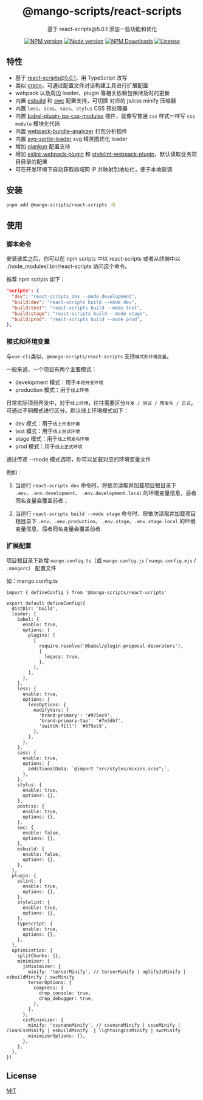 <h1 align="center">
@mango-scripts/react-scripts
</h1>
<p align="center">
基于 react-scripts@5.0.1 添加一些功能和优化
<p>
<p align="center">
<a href="https://www.npmjs.com/package/@mango-scripts/react-scripts" target="__blank" rel="noopener noreferrer"><img src="https://img.shields.io/npm/v/@mango-scripts/react-scripts?label=" alt="NPM version"></a>
<a href="https://www.npmjs.com/package/@mango-scripts/react-scripts" target="__blank" rel="noopener noreferrer"><img src="https://img.shields.io/node/v/@mango-scripts/react-scripts" alt="Node version"></a>
<a href="https://www.npmjs.com/package/@mango-scripts/react-scripts" target="__blank" rel="noopener noreferrer"><img alt="NPM Downloads" src="https://img.shields.io/npm/dt/@mango-scripts/react-scripts"></a>
<a href="./LICENSE" target="__blank" rel="noopener noreferrer"><img alt="License" src="https://img.shields.io/github/license/Albertlin0923/mango-scripts"></a>
</p>

## 特性

- 基于 [react-scripts@5.0.1](https://github.com/facebook/create-react-app/tree/main/packages/react-scripts)，用 TypeScript 改写
- 类似 [craco](https://github.com/dilanx/craco)，可通过配置文件对该构建工具进行扩展配置
- webpack 以及周边 loader、plugin 等相关依赖包保持及时的更新
- 内置 [esbuild](https://github.com/evanw/esbuild) 和 [swc](https://github.com/swc-project/swc) 配置支持，可切换 对应的 js/css minify 压缩器
- 内置 `less`、`scss`、`sass`、`stylus` CSS 预处理器
- 内置 [babel-plugin-jsx-css-modules](https://github.com/CJY0208/babel-plugin-jsx-css-modules) 插件，就像写普通 `css` 样式一样写 `css module` 模块化代码
- 内置 [webpack-bundle-analyzer](https://github.com/webpack-contrib/webpack-bundle-analyzer) 打包分析插件
- 内置 [svg-sprite-loader](https://github.com/JetBrains/svg-sprite-loader) svg 精灵图优化 loader
- 增加 [qiankun](https://github.com/umijs/qiankun) 配置支持
- 增加 [eslint-webpack-plugin](https://github.com/webpack-contrib/eslint-webpack-plugin) 和 [stylelint-webpack-plugin](https://github.com/webpack-contrib/stylelint-webpack-plugin)，默认读取业务项目目录的配置
- 可在开发环境下自动获取局域网 IP 并映射到地址栏，便于本地联调

## 安装

```bash
pnpm add @mango-scripts/react-scripts -D
```

## 使用

### 脚本命令

安装该库之后，你可以在 npm scripts 中以 react-scripts 或者从终端中以 ./node_modules/.bin/react-scripts 访问这个命令。

推荐 npm scripts 如下：

```json
"scripts": {
  "dev": "react-scripts dev --mode development",
  "build:dev": "react-scripts build --mode dev",
  "build:test": "react-scripts build --mode test",
  "build:stage": "react-scripts build --mode stage",
  "build:prod": "react-scripts build --mode prod",
},
```

### 模式和环境变量

与`vue-cli`类似，`@mango-scripts/react-scripts` 支持`模式和环境变量`。

一般来说，一个项目有两个主要模式：

- development 模式：用于`本地开发环境`
- production 模式：用于`线上环境`

日常实际项目开发中，对于`线上环境`，往往需要区分`开发 / 测试 / 预发布 / 正式`，可通过不同模式进行区分。默认线上环境模式如下：

- dev 模式：用于`线上开发环境`
- test 模式：用于`线上测试环境`
- stage 模式：用于`线上预发布环境`
- prod 模式：用于`线上正式环境`

通过传递 --mode 模式选项，你可以加载对应的环境变量文件

例如：

1. 当运行 `react-scripts dev` 命令时，将依次读取并加载项目根目录下 `.env`、`.env.development`、 `.env.development.local` 的环境变量信息，后者同名变量会覆盖前者；

2. 当运行 `react-scripts build --mode stage` 命令时，将依次读取并加载项目根目录下 `.env`、`.env.production`、 `.env.stage`、`.env.stage.local` 的环境变量信息，后者同名变量会覆盖前者

### 扩展配置

项目根目录下新增 `mango.config.ts`（或 `mango.config.js` / `mango.config.mjs` / `.mangorc`） 配置文件

如：mango.config.ts

```
import { defineConfig } from '@mango-scripts/react-scripts'

export default defineConfig({
  distDir: 'build',
  loader: {
    babel: {
      enable: true,
      options: {
        plugins: [
          [
            require.resolve('@babel/plugin-proposal-decorators'),
            {
              legacy: true,
            },
          ],
        ],
      },
    },
    less: {
      enable: true,
      options: {
        lessOptions: {
          modifyVars: {
            'brand-primary': '#975ec9',
            'brand-primary-tap': '#7e3db7',
            'switch-fill': '#975ec9',
          },
        },
      },
    },
    sass: {
      enable: true,
      options: {
        additionalData: `@import "src/styles/mixins.scss";`,
      },
    },
    stylus: {
      enable: true,
      options: {},
    },
    postcss: {
      enable: true,
      options: {},
    },
    swc: {
      enable: false,
      options: {},
    },
    esbuild: {
      enable: false,
      options: {},
    },
  },
  plugin: {
    eslint: {
      enable: true,
      options: {},
    },
    stylelint: {
      enable: true,
      options: {},
    },
    typescript: {
      enable: true,
      options: {},
    },
  },
  optimization: {
    splitChunks: {},
    minimizer: {
      jsMinimizer: {
        minify: 'terserMinify', // terserMinify | uglifyJsMinify | esbuildMinify | swcMinify
        terserOptions: {
          compress: {
            drop_console: true,
            drop_debugger: true,
          },
        },
      },
      cssMinimizer: {
        minify: 'cssnanoMinify', // cssnanoMinify | cssoMinify | cleanCssMinify | esbuildMinify  | lightningCssMinify | swcMinify
        minimizerOptions: {},
      },
    },
  },
})
```

## License

[MIT](./LICENSE)
